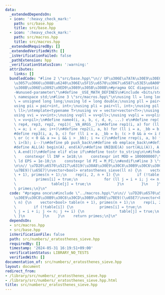 ```yaml
---
data:
  _extendedDependsOn:
  - icon: ':heavy_check_mark:'
    path: src/base.hpp
    title: src/base.hpp
  - icon: ':heavy_check_mark:'
    path: src/macros.hpp
    title: src/macros.hpp
  _extendedRequiredBy: []
  _extendedVerifiedWith: []
  _isVerificationFailed: false
  _pathExtension: hpp
  _verificationStatusIcon: ':warning:'
  attributes:
    links: []
  bundledCode: "#line 2 \"src/base.hpp\"\n// UF\u306E\u7A7A\u30E9\u30E0\u30C0\u6E21\
    \u3057\u3066\u308B\u6240\u306E\u5F15\u6570\u3067\u6587\u53E5\u8A00\u308F\u308C\
    \u308B\u306E\u3092\u9ED9\u3089\u305B\u308B\n#pragma GCC diagnostic ignored \"\
    -Wunused-parameter\"\n#define _USE_MATH_DEFINES\n#include <bits/stdc++.h>\nusing\
    \ namespace std;\n#line 3 \"src/macros.hpp\"\n\nusing ll = long long;\nusing ull\
    \ = unsigned long long;\nusing ld = long double;\nusing pll = pair<ll, ll>;\n\
    using pii = pair<int, int>;\nusing pli = pair<ll, int>;\nusing pil = pair<int,\
    \ ll>;\ntemplate<typename T>\nusing vv = vector<vector<T>>;\nusing vvl = vv<ll>;\n\
    using vvi = vv<int>;\nusing vvpll = vv<pll>;\nusing vvpli = vv<pli>;\nusing vvpil\
    \ = vv<pil>;\n#define name4(i, a, b, c, d, e, ...) e\n#define rep(...) name4(__VA_ARGS__,\
    \ rep4, rep3, rep2, rep1)(__VA_ARGS__)\n#define rep1(i, a) for (ll i = 0, _aa\
    \ = a; i < _aa; i++)\n#define rep2(i, a, b) for (ll i = a, _bb = b; i < _bb; i++)\n\
    #define rep3(i, a, b, c) for (ll i = a, _bb = b; (c > 0 && a <= i && i < _bb)\
    \ or (c < 0 && a >= i && i > _bb); i += c)\n#define rrep(i, a, b) for (ll i=(a);\
    \ i>(b); i--)\n#define pb push_back\n#define eb emplace_back\n#define mkp make_pair\n\
    #define ALL(A) begin(A), end(A)\n#define UNIQUE(A) sort(ALL(A)), A.erase(unique(ALL(A)),\
    \ A.end())\n#define elif else if\n#define tostr to_string\n\n#ifndef CONSTANTS\n\
    \    constexpr ll INF = 1e18;\n    constexpr int MOD = 1000000007;\n    constexpr\
    \ ld EPS = 1e-10;\n    constexpr ld PI = M_PI;\n#endif\n#line 3 \"src/numbers/_eratosthenes_sieve.hpp\"\
    \n\n// \u7D20\u6570\u5217\u6319(\u30A8\u30E9\u30C8\u30B9\u30C6\u30CD\u30B9\u306E\
    \u7BE9)(\u65E7)\nvector<bool> eratosthenes_sieve(ll n) {\n    vector<bool> table(n\
    \ + 1), primes(n + 1);\n    rep(i, 2, n + 1) {\n        if (!table[i]) {\n   \
    \         primes[i] = true;\n            for (ll j = i + i; j <= n; j += i) {\n\
    \                table[j] = true;\n            }\n        }\n    }\n    return\
    \ primes;\n}\n"
  code: "#pragma once\n#include \"../macros.hpp\"\n\n// \u7D20\u6570\u5217\u6319(\u30A8\
    \u30E9\u30C8\u30B9\u30C6\u30CD\u30B9\u306E\u7BE9)(\u65E7)\nvector<bool> eratosthenes_sieve(ll\
    \ n) {\n    vector<bool> table(n + 1), primes(n + 1);\n    rep(i, 2, n + 1) {\n\
    \        if (!table[i]) {\n            primes[i] = true;\n            for (ll\
    \ j = i + i; j <= n; j += i) {\n                table[j] = true;\n           \
    \ }\n        }\n    }\n    return primes;\n}\n"
  dependsOn:
  - src/macros.hpp
  - src/base.hpp
  isVerificationFile: false
  path: src/numbers/_eratosthenes_sieve.hpp
  requiredBy: []
  timestamp: '2024-05-31 16:19:51+09:00'
  verificationStatus: LIBRARY_NO_TESTS
  verifiedWith: []
documentation_of: src/numbers/_eratosthenes_sieve.hpp
layout: document
redirect_from:
- /library/src/numbers/_eratosthenes_sieve.hpp
- /library/src/numbers/_eratosthenes_sieve.hpp.html
title: src/numbers/_eratosthenes_sieve.hpp
---
```

